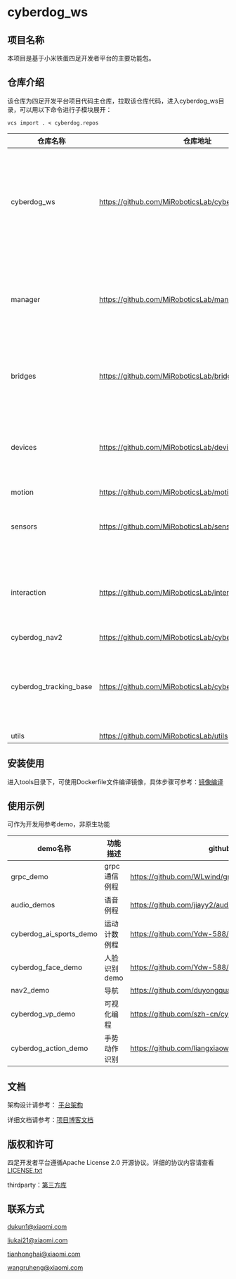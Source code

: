 # cyberdog_ws

## 项目名称
本项目是基于小米铁蛋四足开发者平台的主要功能包。
## 仓库介绍
该仓库为四足开发平台项目代码主仓库，拉取该仓库代码，进入cyberdog_ws目录，可以用以下命令进行子模块展开：

```
vcs import . < cyberdog.repos
```
| 仓库名称               | 仓库地址                                                | 主要功能                                                     |
| ---------------------- | ------------------------------------------------------- | ------------------------------------------------------------ |
| cyberdog_ws            | https://github.com/MiRoboticsLab/cyberdog_ws            | 传感器管理节点<br/>gps数据发布插件<br/>雷达数据发布插件<br/>tof数据发布插件<br/>超声数据发布插件 |
| manager                | https://github.com/MiRoboticsLab/manager                | 全局管理节点<br/>信息上传节点<br/>解锁节点<br/>账户管理接口<br/>低功耗接口 |
| bridges                | https://github.com/MiRoboticsLab/bridges                | ros消息服务定义文件<br/>与app端通讯程序<br/>can数据收发封装库 |
| devices                | https://github.com/MiRoboticsLab/devices                | 设备管理节点<br/>bms数据发布插件<br/>led设置插件<br/>touch插件<br/>uwb插件 |
| motion                 | https://github.com/MiRoboticsLab/motion                 | 运控管理                                                     |
| sensors                | https://github.com/MiRoboticsLab/sensors                | 传感器节点<br/>gps插件<br/>雷达插件<br/>tof插件<br/>超声插件 |
| interaction            | https://github.com/MiRoboticsLab/interaction            | 语音节点<br/>可视化编程节点<br/>小爱训练词节点<br/>图传节点<br/>快连节点 |
| cyberdog_nav2          | https://github.com/MiRoboticsLab/cyberdog_nav           | 导航代码                                                     |
| cyberdog_tracking_base | https://github.com/MiRoboticsLab/cyberdog_tracking_base | 存放了基于navigation2实现的docking， navigation， tracking功能相关的参数<br/>附加模块等 |
| utils                  | https://github.com/MiRoboticsLab/utils                  | 通用接口库                                                   |


## 安装使用

进入tools目录下，可使用Dockerfile文件编译镜像，具体步骤可参考：[镜像编译](https://github.com/MiRoboticsLab/blogs/blob/rolling/docs/cn/dockerfile_instructions_cn.md)

## 使用示例
可作为开发用参考demo，非原生功能

| demo名称                | 功能描述     | github地址                                             |
| ----------------------- | ------------ | ------------------------------------------------------ |
| grpc_demo               | grpc通信例程 | https://github.com/WLwind/grpc_demo                    |
| audio_demos             | 语音例程     | https://github.com/jiayy2/audio_demos                  |
| cyberdog_ai_sports_demo | 运动计数例程 | https://github.com/Ydw-588/cyberdog_ai_sports_demo     |
| cyberdog_face_demo      | 人脸识别demo | https://github.com/Ydw-588/cyberdog_face_demo          |
| nav2_demo               | 导航         | https://github.com/duyongquan/nav2_demo                |
| cyberdog_vp_demo        | 可视化编程   | https://github.com/szh-cn/cyberdog_vp_demo             |
| cyberdog_action_demo    | 手势动作识别 | https://github.com/liangxiaowei00/cyberdog_action_demo |


## 文档

架构设计请参考： [平台架构](https://miroboticslab.github.io/blogs/#/cn/cyberdog_platform_software_architecture_cn)

详细文档请参考：[项目博客文档](https://miroboticslab.github.io/blogs/#/)

## 版权和许可

四足开发者平台遵循Apache License 2.0 开源协议。详细的协议内容请查看 [LICENSE.txt](./LICENSE.txt)

thirdparty：[第三方库](https://github.com/MiRoboticsLab/blogs/blob/rolling/docs/cn/third_party_library_management_cn.md)

## 联系方式

dukun1@xiaomi.com

liukai21@xiaomi.com

tianhonghai@xiaomi.com

wangruheng@xiaomi.com
